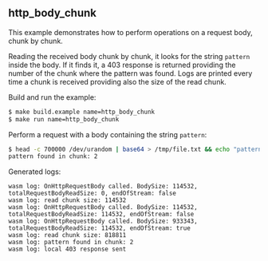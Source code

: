 ## http_body_chunk

This example demonstrates how to perform operations on a request body, chunk by chunk.

Reading the received body chunk by chunk, it looks for the string `pattern` inside the body. If it finds it, a 403 response is returned providing the number of the chunk where the pattern was found. Logs are printed every time a chunk is received providing also the size of the read chunk.

Build and run the example:
```bash
$ make build.example name=http_body_chunk
$ make run name=http_body_chunk
```

Perform a request with a body containing the string `pattern`:
```bash
$ head -c 700000 /dev/urandom | base64 > /tmp/file.txt && echo "pattern" >> /tmp/file.txt && curl 'localhost:18000/anything' -d @/tmp/file.txt
pattern found in chunk: 2
```

Generated logs:
```
wasm log: OnHttpRequestBody called. BodySize: 114532, totalRequestBodyReadSize: 0, endOfStream: false
wasm log: read chunk size: 114532
wasm log: OnHttpRequestBody called. BodySize: 114532, totalRequestBodyReadSize: 114532, endOfStream: false
wasm log: OnHttpRequestBody called. BodySize: 933343, totalRequestBodyReadSize: 114532, endOfStream: true
wasm log: read chunk size: 818811
wasm log: pattern found in chunk: 2
wasm log: local 403 response sent
```
